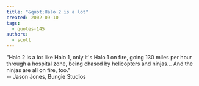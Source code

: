 ```yaml
---
title: "&quot;Halo 2 is a lot"
created: 2002-09-10
tags: 
  - quotes-145
authors: 
  - scott
---
```


"Halo 2 is a lot like Halo 1, only it's Halo 1 on fire, going 130 miles per hour through a hospital zone, being chased by helicopters and ninjas... And the ninjas are all on fire, too."  
\-- Jason Jones, Bungie Studios
